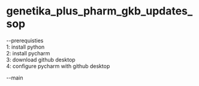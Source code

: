 # genetika_plus_pharm_gkb_updates_sop

--prerequisties     
1: install python   
2: install pycharm                                  
3: download github desktop      
4: configure pycharm with github desktop

--main
